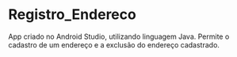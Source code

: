 # Registro_Endereco
 App criado no Android Studio, utilizando linguagem Java. Permite o cadastro de um endereço e a exclusão do endereço cadastrado.
